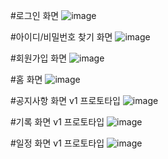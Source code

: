 #로그인 화면
![image](https://user-images.githubusercontent.com/56182236/113600976-b9f64380-967b-11eb-947f-67d1716803d8.png)


#아이디/비밀번호 찾기 화면
![image](https://user-images.githubusercontent.com/56182236/114075245-4ef97680-98e0-11eb-8bbc-103294dd76a7.png)


#회원가입 화면
![image](https://user-images.githubusercontent.com/56182236/114152515-5b6de580-9959-11eb-9be4-bb939c7625ba.png)


#홈 화면
![image](https://user-images.githubusercontent.com/56182236/113601125-e6aa5b00-967b-11eb-86f6-69f843d71012.png)


#공지사항 화면 v1 프로토타입
![image](https://user-images.githubusercontent.com/56182236/115275443-c222a880-a17c-11eb-96ef-ac442397877a.png)

#기록 화면 v1 프로토타입 
![image](https://user-images.githubusercontent.com/56182236/116419665-3f82a300-a878-11eb-8501-b10ccd3bd5b6.png)

#일정 화면 v1 프로토타입
![image](https://user-images.githubusercontent.com/56182236/116419912-748ef580-a878-11eb-9f29-e0ab1c477d47.png)






